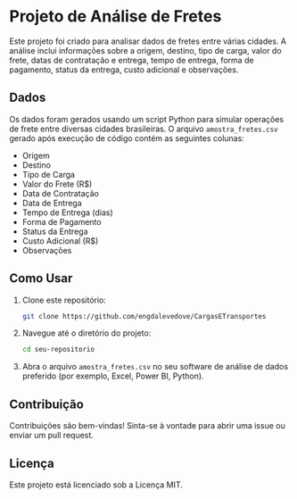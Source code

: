 
# Projeto de Análise de Fretes

Este projeto foi criado para analisar dados de fretes entre várias cidades. A análise inclui informações sobre a origem, destino, tipo de carga, valor do frete, datas de contratação e entrega, tempo de entrega, forma de pagamento, status da entrega, custo adicional e observações.

## Dados

Os dados foram gerados usando um script Python para simular operações de frete entre diversas cidades brasileiras. O arquivo `amostra_fretes.csv` gerado após execução de código contém as seguintes colunas:

- Origem
- Destino
- Tipo de Carga
- Valor do Frete (R$)
- Data de Contratação
- Data de Entrega
- Tempo de Entrega (dias)
- Forma de Pagamento
- Status da Entrega
- Custo Adicional (R$)
- Observações

## Como Usar

1. Clone este repositório:
   ```sh
   git clone https://github.com/engdalevedove/CargasETransportes
   ```
2. Navegue até o diretório do projeto:
   ```sh
   cd seu-repositorio
   ```
3. Abra o arquivo `amostra_fretes.csv` no seu software de análise de dados preferido (por exemplo, Excel, Power BI, Python).

## Contribuição

Contribuições são bem-vindas! Sinta-se à vontade para abrir uma issue ou enviar um pull request.

## Licença

Este projeto está licenciado sob a Licença MIT.

